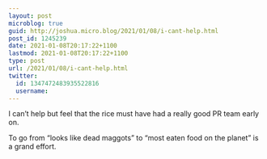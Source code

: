 ```yaml
---
layout: post
microblog: true
guid: http://joshua.micro.blog/2021/01/08/i-cant-help.html
post_id: 1245239
date: 2021-01-08T20:17:22+1100
lastmod: 2021-01-08T20:17:22+1100
type: post
url: /2021/01/08/i-cant-help.html
twitter:
  id: 1347472483935522816
  username: 
---
```

I can’t help but feel that the rice must have had a really good PR team early on.

To go from “looks like dead maggots” to “most eaten food on the planet” is a grand effort.
